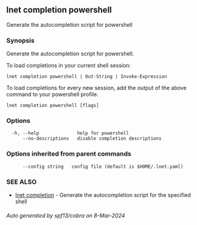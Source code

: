 ## lnet completion powershell

Generate the autocompletion script for powershell

### Synopsis

Generate the autocompletion script for powershell.

To load completions in your current shell session:

	lnet completion powershell | Out-String | Invoke-Expression

To load completions for every new session, add the output of the above command
to your powershell profile.


```
lnet completion powershell [flags]
```

### Options

```
  -h, --help              help for powershell
      --no-descriptions   disable completion descriptions
```

### Options inherited from parent commands

```
      --config string   config file (default is $HOME/.lnet.yaml)
```

### SEE ALSO

* [lnet completion](lnet_completion.md)	 - Generate the autocompletion script for the specified shell

###### Auto generated by spf13/cobra on 8-Mar-2024
